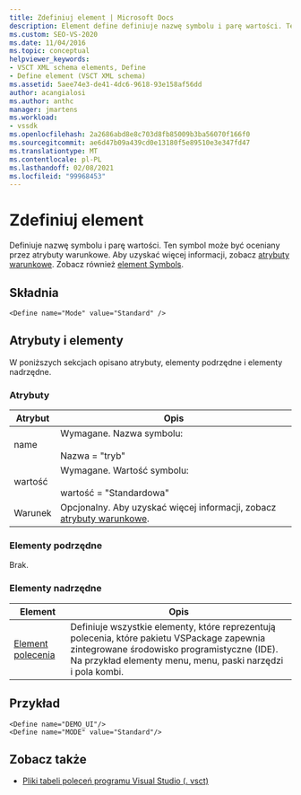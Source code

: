 ```yaml
---
title: Zdefiniuj element | Microsoft Docs
description: Element define definiuje nazwę symbolu i parę wartości. Ten symbol może być oceniany przez atrybuty warunkowe.
ms.custom: SEO-VS-2020
ms.date: 11/04/2016
ms.topic: conceptual
helpviewer_keywords:
- VSCT XML schema elements, Define
- Define element (VSCT XML schema)
ms.assetid: 5aee74e3-de41-4dc6-9618-93e158af56dd
author: acangialosi
ms.author: anthc
manager: jmartens
ms.workload:
- vssdk
ms.openlocfilehash: 2a2686abd8e8c703d8fb85009b3ba56070f166f0
ms.sourcegitcommit: ae6d47b09a439cd0e13180f5e89510e3e347fd47
ms.translationtype: MT
ms.contentlocale: pl-PL
ms.lasthandoff: 02/08/2021
ms.locfileid: "99968453"
---
```

# <a name="define-element"></a>Zdefiniuj element
Definiuje nazwę symbolu i parę wartości. Ten symbol może być oceniany przez atrybuty warunkowe. Aby uzyskać więcej informacji, zobacz [atrybuty warunkowe](../extensibility/vsct-xml-schema-conditional-attributes.md). Zobacz również [element Symbols](../extensibility/symbols-element.md).

## <a name="syntax"></a>Składnia

```
<Define name="Mode" value="Standard" />
```

## <a name="attributes-and-elements"></a>Atrybuty i elementy
 W poniższych sekcjach opisano atrybuty, elementy podrzędne i elementy nadrzędne.

### <a name="attributes"></a>Atrybuty

|Atrybut|Opis|
|---------------|-----------------|
|name|Wymagane. Nazwa symbolu:<br /><br /> Nazwa = "tryb"|
|wartość|Wymagane. Wartość symbolu:<br /><br /> wartość = "Standardowa"|
|Warunek|Opcjonalny. Aby uzyskać więcej informacji, zobacz [atrybuty warunkowe](../extensibility/vsct-xml-schema-conditional-attributes.md).|

### <a name="child-elements"></a>Elementy podrzędne
 Brak.

### <a name="parent-elements"></a>Elementy nadrzędne

|Element|Opis|
|-------------|-----------------|
|[Element polecenia](../extensibility/commandtable-element.md)|Definiuje wszystkie elementy, które reprezentują polecenia, które pakietu VSPackage zapewnia zintegrowane środowisko programistyczne (IDE). Na przykład elementy menu, menu, paski narzędzi i pola kombi.|

## <a name="example"></a>Przykład

```
<Define name="DEMO_UI"/>
<Define name="MODE" value="Standard"/>
```

## <a name="see-also"></a>Zobacz także
- [Pliki tabeli poleceń programu Visual Studio (. vsct)](../extensibility/internals/visual-studio-command-table-dot-vsct-files.md)
